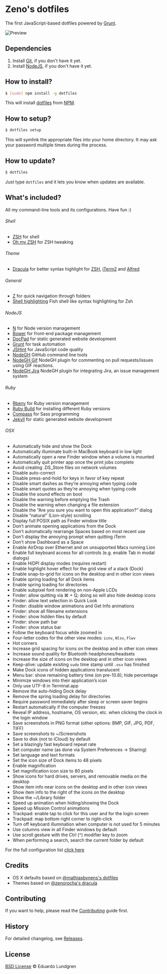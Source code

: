 # Zeno's dotfiles

The first JavaScript-based dotfiles powered by [Grunt](http://gruntjs.com/).

![Preview](http://f.cl.ly/items/423c1j0C0r0x1c0C033f/dotfiles.png)

## Dependencies

1. Install [Git](http://git-scm.com), if you don't have it yet.
2. Install [NodeJS](http://nodejs.org/download/), if you don't have it yet.

## How to install?

```sh
$ [sudo] npm install -g dotfiles
```

This will install [dotfiles](http://npmjs.org/dotfiles) from [NPM](http://npmjs.org).

## How to setup?

```sh
$ dotfiles setup
```

This will symlink the appropriate files into your home directory. It may ask your password multiple times during the process.

## How to update?

```sh
$ dotfiles
```

Just type `dotfiles` and it lets you know when updates are available.

## What's included?

All my command-line tools and its configurations. Have fun :)

###### Shell

* [ZSH](http://www.zsh.org/) for shell
* [Oh my ZSH](https://github.com/robbyrussell/oh-my-zsh) for ZSH tweaking

###### Theme

* [Dracula](https://github.com/zenorocha/dracula-theme) for better syntax highlight for [ZSH](http://www.zsh.org/), [iTerm2](http://www.iterm2.com/) and [Alfred](http://www.alfredapp.com/)

###### General

* [Z](https://github.com/rupa/z/) for quick navigation through folders
* [Shell highlighting](https://github.com/zsh-users/zsh-syntax-highlighting) Fish shell like syntax highlighting for Zsh

###### NodeJS

* [N](https://github.com/visionmedia/n) for Node version management
* [Bower](http://bower.io/) for front-end package management
* [DocPad](http://docpad.org/) for static generated website development
* [Grunt](http://gruntjs.com/) for task automation
* [JSHint](http://www.jshint.com/) for JavaScript code quality
* [NodeGH](http://www.nodegh.io/) GitHub command line tools
* [NodeGH Gif](https://github.com/node-gh/gh-gif) NodeGH plugin for commenting on pull requests/issues using GIF reactions.
* [NodeGH Jira](https://github.com/node-gh/gh-jira) NodeGH plugin for integrating Jira, an issue management system

###### Ruby

* [Rbenv](https://github.com/sstephenson/rbenv) for Ruby version management
* [Ruby Build](https://github.com/sstephenson/ruby-build) for installing different Ruby versions
* [Compass](http://compass-style.org/) for Sass programming
* [Jekyll](http://jekyllrb.com/) for static generated website development

###### OSX

* Automatically hide and show the Dock
* Automatically illuminate built-in MacBook keyboard in low light
* Automatically open a new Finder window when a volume is mounted
* Automatically quit printer app once the print jobs complete
* Avoid creating .DS_Store files on network volumes
* Disable auto-correct
* Disable press-and-hold for keys in favor of key repeat
* Disable smart dashes as they’re annoying when typing code
* Disable smart quotes as they’re annoying when typing code
* Disable the sound effects on boot
* Disable the warning before emptying the Trash
* Disable the warning when changing a file extension
* Disable the “Are you sure you want to open this application?” dialog
* Disable “natural” (Lion-style) scrolling
* Display full POSIX path as Finder window title
* Don’t animate opening applications from the Dock
* Don’t automatically rearrange Spaces based on most recent use
* Don’t display the annoying prompt when quitting iTerm
* Don’t show Dashboard as a Space
* Enable AirDrop over Ethernet and on unsupported Macs running Lion
* Enable full keyboard access for all controls (e.g. enable Tab in modal dialogs)
* Enable HiDPI display modes (requires restart)
* Enable highlight hover effect for the grid view of a stack (Dock)
* Enable snap-to-grid for icons on the desktop and in other icon views
* Enable spring loading for all Dock items
* Enable spring loading for directories
* Enable subpixel font rendering on non-Apple LCDs
* Finder: allow quitting via ⌘ + Q; doing so will also hide desktop icons
* Finder: allow text selection in Quick Look
* Finder: disable window animations and Get Info animations
* Finder: show all filename extensions
* Finder: show hidden files by default
* Finder: show path bar
* Finder: show status bar
* Follow the keyboard focus while zoomed in
* Four-letter codes for the other view modes: `icnv`, `Nlsv`, `Flwv`
* Hot corners
* Increase grid spacing for icons on the desktop and in other icon views
* Increase sound quality for Bluetooth headphones/headsets
* Increase the size of icons on the desktop and in other icon views
* Keep-alive: update existing `sudo` time stamp until `.osx` has finished
* Make Dock icons of hidden applications translucent
* Menu bar: show remaining battery time (on pre-10.8); hide percentage
* Minimize windows into their application’s icon
* Only use UTF-8 in Terminal.app
* Remove the auto-hiding Dock delay
* Remove the spring loading delay for directories
* Require password immediately after sleep or screen saver begins
* Restart automatically if the computer freezes
* Reveal IP address, hostname, OS version, etc. when clicking the clock in the login window
* Save screenshots in PNG format (other options: BMP, GIF, JPG, PDF, TIFF)
* Save screenshots to ~/Screenshots
* Save to disk (not to iCloud) by default
* Set a blazingly fast keyboard repeat rate
* Set computer name (as done via System Preferences → Sharing)
* Set language and text formats
* Set the icon size of Dock items to 48 pixels
* Enable magnification
* Set magnification icon size to 80 pixels
* Show icons for hard drives, servers, and removable media on the desktop
* Show item info near icons on the desktop and in other icon views
* Show item info to the right of the icons on the desktop
* Show the ~/Library folder
* Speed up animation when hiding/showing the Dock
* Speed up Mission Control animations
* Trackpad: enable tap to click for this user and for the login screen
* Trackpad: map bottom right corner to right-click
* Turn off keyboard illumination when computer is not used for 5 minutes
* Use columns view in all Finder windows by default
* Use scroll gesture with the Ctrl (^) modifier key to zoom
* When performing a search, search the current folder by default

For the full configuration list [click here](https://github.com/eduardolundgren/dotfiles/blob/master/templates/.osx)

## Credits

* OS X defaults based on [@mathiasbynens's dotfiles](https://github.com/mathiasbynens/dotfiles)
* Themes based on [@zenorocha's dracula](https://github.com/zenorocha/dracula-theme)

## Contributing

If you want to help, please read the [Contributing](https://github.com/eduardolundgren/dotfiles/blob/master/CONTRIBUTING.md) guide first.

## History

For detailed changelog, see [Releases](https://github.com/eduardolundgren/dotfiles/releases).

## License

[BSD License](https://github.com/eduardolundgren/dotfiles/blob/master/LICENSE.md) © Eduardo Lundgren